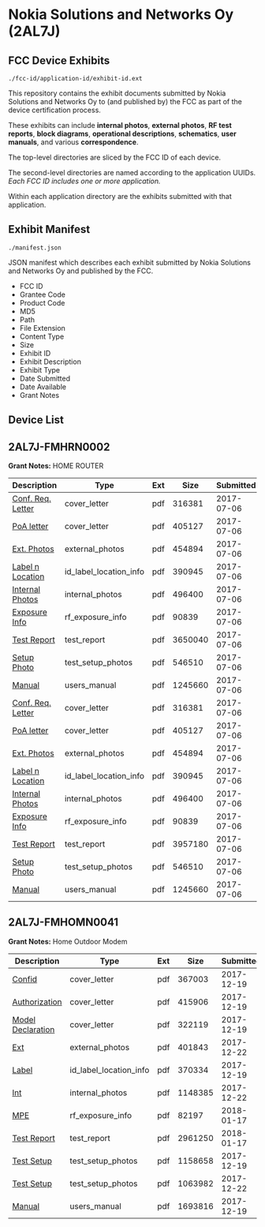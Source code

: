 # Nokia Solutions and Networks Oy (2AL7J)
## FCC Device Exhibits

```
./fcc-id/application-id/exhibit-id.ext
```

This repository contains the exhibit documents submitted by Nokia Solutions and Networks Oy to (and published by) the FCC as part of the device certification process.

These exhibits can include **internal photos**, **external photos**, **RF test reports**, **block diagrams**, **operational descriptions**, **schematics**, **user manuals**, and various **correspondence**.

The top-level directories are sliced by the FCC ID of each device.

The second-level directories are named according to the application UUIDs. *Each FCC ID includes one or more application.*

Within each application directory are the exhibits submitted with that application. 

## Exhibit Manifest

```
./manifest.json
```

JSON manifest which describes each exhibit submitted by Nokia Solutions and Networks Oy and published by the FCC.

- FCC ID
- Grantee Code
- Product Code
- MD5
- Path
- File Extension
- Content Type
- Size
- Exhibit ID
- Exhibit Description
- Exhibit Type
- Date Submitted
- Date Available
- Grant Notes

## Device List
## 2AL7J-FMHRN0002
**Grant Notes:** HOME ROUTER

| Description | Type | Ext | Size | Submitted | Available |
| ----------- | ---- | --- | ---- | --------- | --------- |
| [Conf. Req. Letter](2AL7J-FMHRN0002/2d189ae85eda99a12d12bf734733f17e/3452043.pdf) | cover_letter | pdf | 316381 | 2017-07-06 | 2017-07-10 |
| [PoA letter](2AL7J-FMHRN0002/2d189ae85eda99a12d12bf734733f17e/3452059.pdf) | cover_letter | pdf | 405127 | 2017-07-06 | 2017-07-10 |
| [Ext. Photos](2AL7J-FMHRN0002/2d189ae85eda99a12d12bf734733f17e/3452044.pdf) | external_photos | pdf | 454894 | 2017-07-06 | 2017-07-10 |
| [Label n Location](2AL7J-FMHRN0002/2d189ae85eda99a12d12bf734733f17e/3452046.pdf) | id_label_location_info | pdf | 390945 | 2017-07-06 | 2017-07-10 |
| [Internal Photos](2AL7J-FMHRN0002/2d189ae85eda99a12d12bf734733f17e/3452048.pdf) | internal_photos | pdf | 496400 | 2017-07-06 | 2017-07-10 |
| [Exposure Info](2AL7J-FMHRN0002/2d189ae85eda99a12d12bf734733f17e/3452049.pdf) | rf_exposure_info | pdf | 90839 | 2017-07-06 | 2017-07-10 |
| [Test Report](2AL7J-FMHRN0002/2d189ae85eda99a12d12bf734733f17e/3452140.pdf) | test_report | pdf | 3650040 | 2017-07-06 | 2017-07-10 |
| [Setup Photo](2AL7J-FMHRN0002/2d189ae85eda99a12d12bf734733f17e/3452057.pdf) | test_setup_photos | pdf | 546510 | 2017-07-06 | 2017-07-10 |
| [Manual](2AL7J-FMHRN0002/2d189ae85eda99a12d12bf734733f17e/3452058.pdf) | users_manual | pdf | 1245660 | 2017-07-06 | 2017-07-10 |
| [Conf. Req. Letter](2AL7J-FMHRN0002/0180934e629d0476736bf82f269aa79c/3452043.pdf) | cover_letter | pdf | 316381 | 2017-07-06 | 2017-07-10 |
| [PoA letter](2AL7J-FMHRN0002/0180934e629d0476736bf82f269aa79c/3452059.pdf) | cover_letter | pdf | 405127 | 2017-07-06 | 2017-07-10 |
| [Ext. Photos](2AL7J-FMHRN0002/0180934e629d0476736bf82f269aa79c/3452044.pdf) | external_photos | pdf | 454894 | 2017-07-06 | 2017-07-10 |
| [Label n Location](2AL7J-FMHRN0002/0180934e629d0476736bf82f269aa79c/3452046.pdf) | id_label_location_info | pdf | 390945 | 2017-07-06 | 2017-07-10 |
| [Internal Photos](2AL7J-FMHRN0002/0180934e629d0476736bf82f269aa79c/3452048.pdf) | internal_photos | pdf | 496400 | 2017-07-06 | 2017-07-10 |
| [Exposure Info](2AL7J-FMHRN0002/0180934e629d0476736bf82f269aa79c/3452049.pdf) | rf_exposure_info | pdf | 90839 | 2017-07-06 | 2017-07-10 |
| [Test Report](2AL7J-FMHRN0002/0180934e629d0476736bf82f269aa79c/3452051.pdf) | test_report | pdf | 3957180 | 2017-07-06 | 2017-07-10 |
| [Setup Photo](2AL7J-FMHRN0002/0180934e629d0476736bf82f269aa79c/3452057.pdf) | test_setup_photos | pdf | 546510 | 2017-07-06 | 2017-07-10 |
| [Manual](2AL7J-FMHRN0002/0180934e629d0476736bf82f269aa79c/3452058.pdf) | users_manual | pdf | 1245660 | 2017-07-06 | 2017-07-10 |
## 2AL7J-FMHOMN0041
**Grant Notes:** Home Outdoor Modem

| Description | Type | Ext | Size | Submitted | Available |
| ----------- | ---- | --- | ---- | --------- | --------- |
| [Confid](2AL7J-FMHOMN0041/6bc489a1569c281675064d66fc9a0381/3684713.pdf) | cover_letter | pdf | 367003 | 2017-12-19 | 2017-12-20 |
| [Authorization](2AL7J-FMHOMN0041/6bc489a1569c281675064d66fc9a0381/3684714.pdf) | cover_letter | pdf | 415906 | 2017-12-19 | 2017-12-20 |
| [Model Declaration](2AL7J-FMHOMN0041/6bc489a1569c281675064d66fc9a0381/3684715.pdf) | cover_letter | pdf | 322119 | 2017-12-19 | 2017-12-20 |
| [Ext](2AL7J-FMHOMN0041/6bc489a1569c281675064d66fc9a0381/3690058.pdf) | external_photos | pdf | 401843 | 2017-12-22 | 2017-12-20 |
| [Label](2AL7J-FMHOMN0041/6bc489a1569c281675064d66fc9a0381/3684706.pdf) | id_label_location_info | pdf | 370334 | 2017-12-19 | 2017-12-20 |
| [Int](2AL7J-FMHOMN0041/6bc489a1569c281675064d66fc9a0381/3690059.pdf) | internal_photos | pdf | 1148385 | 2017-12-22 | 2017-12-20 |
| [MPE](2AL7J-FMHOMN0041/6bc489a1569c281675064d66fc9a0381/3717648.pdf) | rf_exposure_info | pdf | 82197 | 2018-01-17 | 2017-12-20 |
| [Test Report](2AL7J-FMHOMN0041/6bc489a1569c281675064d66fc9a0381/3717644.pdf) | test_report | pdf | 2961250 | 2018-01-17 | 2017-12-20 |
| [Test Setup](2AL7J-FMHOMN0041/6bc489a1569c281675064d66fc9a0381/3684703.pdf) | test_setup_photos | pdf | 1158658 | 2017-12-19 | 2017-12-20 |
| [Test Setup](2AL7J-FMHOMN0041/6bc489a1569c281675064d66fc9a0381/3690057.pdf) | test_setup_photos | pdf | 1063982 | 2017-12-22 | 2017-12-20 |
| [Manual](2AL7J-FMHOMN0041/6bc489a1569c281675064d66fc9a0381/3684711.pdf) | users_manual | pdf | 1693816 | 2017-12-19 | 2017-12-20 |
